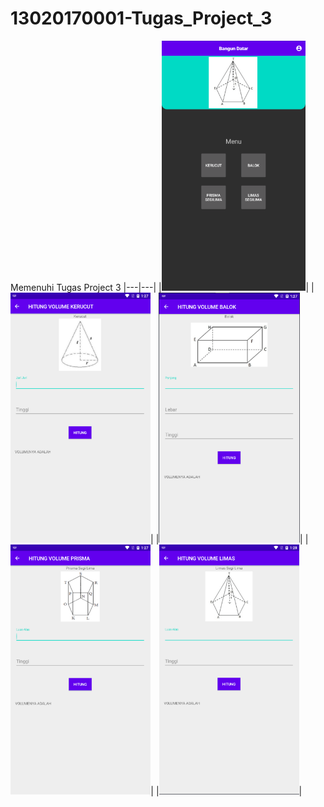 # 13020170001-Tugas_Project_3
Memenuhi Tugas Project 3
|---|---|
|<img src="https://github.com/AudiFaathirmansyahMashar/13020170001-Tugas_Project_3/blob/master/menu.png" height="400px"/>|
|<img src="https://github.com/AudiFaathirmansyahMashar/13020170001-Tugas_Project_3/blob/master/kerucut.png" height="400px"/>|
|<img src="https://github.com/AudiFaathirmansyahMashar/13020170001-Tugas_Project_3/blob/master/balok.png" height="400px"/>|
|<img src="https://github.com/AudiFaathirmansyahMashar/13020170001-Tugas_Project_3/blob/master/prisma.png" height="400px"/>|
|<img src="https://github.com/AudiFaathirmansyahMashar/13020170001-Tugas_Project_3/blob/master/limas.png" height="400px"/>|

